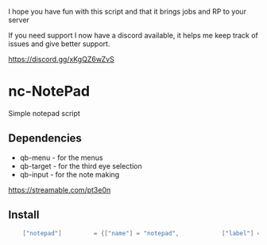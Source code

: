 I hope you have fun with this script and that it brings jobs and RP to your server

If you need support I now have a discord available, it helps me keep track of issues and give better support.

https://discord.gg/xKgQZ6wZvS

# nc-NotePad
Simple notepad script

## Dependencies
- qb-menu - for the menus
- qb-target - for the third eye selection
- qb-input - for the note making


https://streamable.com/pt3e0n

## Install

```lua
	["notepad"]    		= {["name"] = "notepad",    		["label"] = "Notepad",			["weight"] = 100,  ["type"] = "item",  ["image"] = "notepad.png",		["useable"] = 1,    ["shouldClose"] = 1,["description"] = ""},
```
